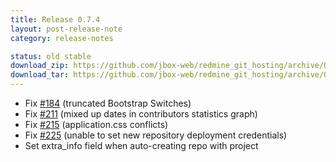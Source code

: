 ```yaml
---
title: Release 0.7.4
layout: post-release-note
category: release-notes

status: old stable
download_zip: https://github.com/jbox-web/redmine_git_hosting/archive/0.7.4.zip
download_tar: https://github.com/jbox-web/redmine_git_hosting/archive/0.7.4.tar.gz
---
```


* Fix [#184](https://github.com/jbox-web/redmine_git_hosting/issues/184 ) (truncated Bootstrap Switches)
* Fix [#211](https://github.com/jbox-web/redmine_git_hosting/issues/211) (mixed up dates in contributors statistics graph)
* Fix [#215](https://github.com/jbox-web/redmine_git_hosting/issues/215) (application.css conflicts)
* Fix [#225](https://github.com/jbox-web/redmine_git_hosting/issues/225) (unable to set new repository deployment credentials)
* Set extra_info field when auto-creating repo with project
